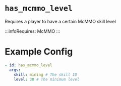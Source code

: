 # `has_mcmmo_level`

Requires a player to have a certain McMMO skill level

:::infoRequires:
McMMO
:::

# Example Config
```yaml
- id: has_mcmmo_level
  args:
    skill: mining # The skill ID
    level: 30 # The minimum level
```
